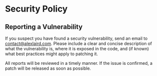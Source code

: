 # Security Policy

## Reporting a Vulnerability

If you suspect you have found a security vulnerability, send an email to [contact@alexlaird.com](mailto:contact@alexlaird.com).
Please include a clear and concise description of what the vulnerability is, where it is exposed in the code, and (if
known) what best practices might apply to patching it.

All reports will be reviewed in a timely manner. If the issue is confirmed, a patch will be released as soon as
possible.
